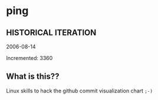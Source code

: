 # ping

## HISTORICAL ITERATION
2006-08-14

Incremented: 3360

## What is this?? 
Linux skills to hack the github commit visualization chart `;-)`
